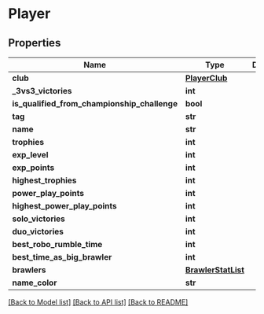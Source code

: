 # Player

## Properties
Name | Type | Description | Notes
------------ | ------------- | ------------- | -------------
**club** | [**PlayerClub**](PlayerClub.md) |  | [optional] 
**_3vs3_victories** | **int** |  | [optional] 
**is_qualified_from_championship_challenge** | **bool** |  | [optional] 
**tag** | **str** |  | [optional] 
**name** | **str** |  | [optional] 
**trophies** | **int** |  | [optional] 
**exp_level** | **int** |  | [optional] 
**exp_points** | **int** |  | [optional] 
**highest_trophies** | **int** |  | [optional] 
**power_play_points** | **int** |  | [optional] 
**highest_power_play_points** | **int** |  | [optional] 
**solo_victories** | **int** |  | [optional] 
**duo_victories** | **int** |  | [optional] 
**best_robo_rumble_time** | **int** |  | [optional] 
**best_time_as_big_brawler** | **int** |  | [optional] 
**brawlers** | [**BrawlerStatList**](BrawlerStatList.md) |  | [optional] 
**name_color** | **str** |  | [optional] 

[[Back to Model list]](../README.md#documentation-for-models) [[Back to API list]](../README.md#documentation-for-api-endpoints) [[Back to README]](../README.md)

